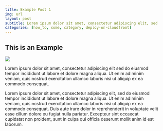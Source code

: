```yaml
---
title: Example Post 1
img: url
layout: post
subtitle: Lorem ipsum dolor sit amet, consectetur adipiscing elit, sed sed do eiusmod tempor incididunt ut labore et dolore magna aliqua.
categories: [how_to, some, category, deploy-on-cloudfront]
---
```


## This is an Example


<img src="https://images-na.ssl-images-amazon.com/images/I/61fZ%2BYAYGaL._SL1500_.jpg"/>

Lorem ipsum dolor sit amet, consectetur adipiscing elit sed do eiusmod tempor incididunt ut labore et dolore magna aliqua. Ut enim ad minim veniam, quis nostrud exercitation ullamco laboris nisi ut aliquip ex ea commodo consequat.

Lorem ipsum dolor sit amet, consectetur adipiscing elit, sed do eiusmod tempor incididunt ut labore et dolore magna aliqua. Ut enim ad minim veniam, quis nostrud exercitation ullamco laboris nisi ut aliquip ex ea commodo consequat. Duis aute irure dolor in reprehenderit in voluptate velit esse cillum dolore eu fugiat nulla pariatur. Excepteur sint occaecat cupidatat non proident, sunt in culpa qui officia deserunt mollit anim id est laborum.

